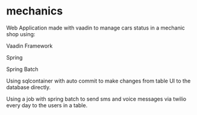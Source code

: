 # mechanics
Web Application made with vaadin to manage cars status in a mechanic shop using:

Vaadin Framework

Spring

Spring Batch

Using sqlcontainer with auto commit to make changes from table UI to the database directly.

Using a job with spring batch to send sms and voice messages via twilio every day to the users in a table.

